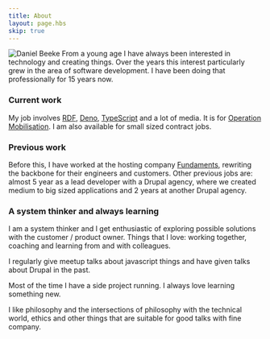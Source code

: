 ```yaml
---
title: About
layout: page.hbs
skip: true
---
```


![Daniel Beeke](/assets/daniel.jpeg) From a young age I have always been interested in technology and creating things. Over the years this interest particularly grew in the area of software development. I have been doing that professionally for 15 years now.

### Current work

My job involves [RDF](https://en.wikipedia.org/wiki/Resource_Description_Framework), [Deno](https://deno.land/), [TypeScript](https://www.typescriptlang.org/) and a lot of media. It is for [Operation Mobilisation](https://om.org). I am also available for small sized contract jobs. 

### Previous work

Before this, I have worked at the hosting company [Fundaments](https://fundaments.nl/), rewriting the backbone for their engineers and customers. Other previous jobs are: almost 5 year as a lead developer with a Drupal agency, where we created medium to big sized applications and 2 years at another Drupal agency.

### A system thinker and always learning

I am a system thinker and I get enthusiastic of exploring possible solutions with the customer / product owner. Things that I love: working together, coaching and learning from and with colleagues.

I regularly give meetup talks about javascript things and have given talks about Drupal in the past. 

Most of the time I have a side project running. I always love learning something new.

I like philosophy and the intersections of philosophy with the technical world, ethics and other things that are suitable for good talks with fine company.
